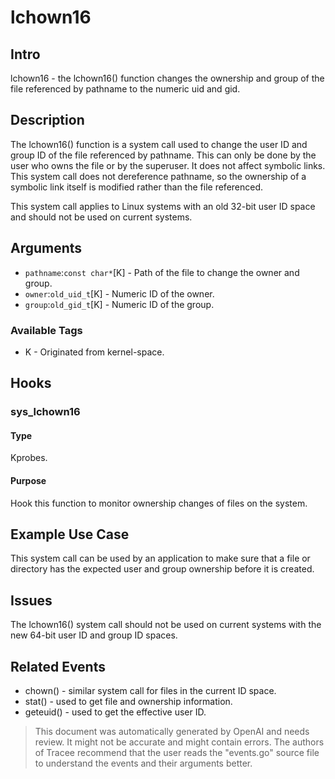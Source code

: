 
# lchown16

## Intro
lchown16 - the lchown16() function changes the ownership and group of the file referenced by pathname to the numeric uid and gid.

## Description

The lchown16() function is a system call used to change the user ID and group ID of the file referenced by pathname. This can only be done by the user who owns the file or by the superuser. It does not affect symbolic links. This system call does not dereference pathname, so the ownership of a symbolic link itself is modified rather than the file referenced.

This system call applies to Linux systems with an old 32-bit user ID space and should not be used on current systems.

## Arguments

* `pathname`:`const char*`[K] - Path of the file to change the owner and group.
* `owner`:`old_uid_t`[K] - Numeric ID of the owner.
* `group`:`old_gid_t`[K] - Numeric ID of the group.

### Available Tags

* K - Originated from kernel-space.

## Hooks

### sys_lchown16

#### Type
Kprobes.

#### Purpose
Hook this function to monitor ownership changes of files on the system.

## Example Use Case
This system call can be used by an application to make sure that a file or directory has the expected user and group ownership before it is created.

## Issues
The lchown16() system call should not be used on current systems with the new 64-bit user ID and group ID spaces.

## Related Events

* chown() - similar system call for files in the current ID space. 
* stat() - used to get file and ownership information. 
* geteuid() - used to get the effective user ID.

> This document was automatically generated by OpenAI and needs review. It might
> not be accurate and might contain errors. The authors of Tracee recommend that
> the user reads the "events.go" source file to understand the events and their
> arguments better.
